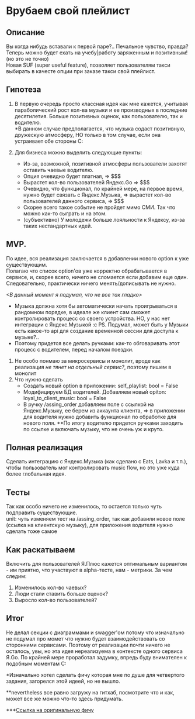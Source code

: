 # Врубаем свой плейлист


## Описание
Вы когда нибудь вставали к первой паре?.. Печальное чувство, правда? Теперь можно будет ехать на учебу|работу заряженным и позитивным! (но это не точно)  
Новая SUF (super useful feature), позволяет пользователям такси выбирать в качесте опции при заказе такси свой плейлист.


## Гипотеза
1. В первую очередь просто классная идея как мне кажется, учитывая параболический рост кол-ва музыки и ее производных в последние десятилетия.
Больше позитивных оценок, как пользователю, так и водителю.  
\*В данном случае предполагается, что музыка содаст позитивную, дружескую атмосферу, НО только в том случае, если она устраивает обе стороны С:

2. Для бизнеса можно выделить следующие пункты:
    - Из-за, возможной, позитивной атмосферы пользователи захотят оставить чаевые водителю.
    - Опция очевидно будет платная, => $$$
    - Вырастет кол-во пользователей Яндекс.Go => $$$
    - Очевидно, что функционал, по крайней мере, на первое время, нужно будет связать с Яндекс.Музыка, => вырастет кол-во пользователей данного сервиса, => $$$
    - Скорее всего такое событие не пройдет мимо СМИ. Так что можно как-то сыграть и на этом.
    - (субъективно) У молодежи больше лояльности к Яндексу, из-за таких нестандартных идей.


## MVP. 
По идее, вся реализация заключается в добавлении нового option к уже существующим.  
Полагаю что список option'ов уже корректно обрабатывается в сервисе, и, скорее всего, ничего не сломается если добавим еще один. Следовательно, практически ничего менять/дописывать не нужно.

*<В данный момент я подумал, что не все так гладко>*  
 - Музыка должна хотя бы автоматически начать проигрываться в рандомном порядке, в идеале же клиент сам сможет контролировать процесс со своего устройства. НО, у нас нет интеграции с Яндекс.Музыкой :c
PS. Подумал, может быть у Музыки есть какое-то api для создание временной сессии для доступа к музыке?..
 - Поэтому придется все делать ручками: как-то обговаривать этот процесс с водителем, перед началом поездки.

1. Не особо понмаю за микросервисы и монолит, вроде как реализация *не тянет на отдельный сервис?*, поэтому пишем в монолит  
2. Что нужно сделать  
    - Создать новый option в приложении: self_playlist: bool = False
    - Модифицируем БД водителей. Добавляем новый opiton: loyal_to_client_music: bool = False
    - В ручку  /assing_order добавляем поле с ссылкой на Яндекс.Музыку, ее берем из аккаунта клиента, => в приложении для водителя нужно добавить функционал по обработке для нового поля.
\*\*По итогу водителю придется ручками заходить по ссылке и включать музыку, что не очень уж и круто.


## Полная реализация
Сделать интеграцию с Яндекс.Музыка (как сделано с Eats, Lavka и т.п.), чтобы пользователь мог контролировать music flow, но это уже куда более глобальная идея.


## Тесты
Так как особо ничего не изменилось, то остается только чуть подправить существующие.  
unit: чуть изменяем тест на /assing_order, так как добавили новое поле (ссылка на клиентскую музыку), для приложения водителя нужно сделать тоже самое


## Как раскатываем
Включить для пользователей Я.Плюс кажется оптимальным вариантом - им приятно, что участвуют в alpha-тесте, нам - метрики. 
За чем следим:
1. Изменилось кол-во чаевых?
2. Люди стали ставить больше оценок?
3. Выросло кол-во пользователей?


## Итог
Не делал секции с диаграммами и swagger'ом потому что изначально не подумал про момет что нужно будет взаимодействовать со сторонними сервисами. Поэтому от реализации почти ничего не осталось, увы, но эта идея нереализуема в контексте одного сервиса Я.Go. По крайней мере проработал задумку, впредь буду внимателен к подобным моментам C:  
  
\*Изначально хотел сделать фичу которая мне по душе для четвертого задания, загорелся этой идеей, но не вышло.  
  
\*\*nevertheless все равно загружу на гитхаб, посмотрите что и как, может все же можно что-то здесь придумать.  
  
\*\*\*[Ссылка на оригинальную фичу](https://github.com/YaBackSchool2021/homework1/pull/12/files?short_path=887975f#diff-887975fae30699d64776d263e337dafe316de8870f5ad12ddfec5966a2fac092)
